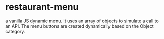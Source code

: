 # restaurant-menu

a vanilla JS dynamic menu. It uses an array of objects to simulate a call to an API.
The menu buttons are created dynamically based on the Object category.
